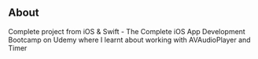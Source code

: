 ## About

Complete project from iOS & Swift - The Complete iOS App Development Bootcamp on Udemy where I learnt about working with AVAudioPlayer and Timer
